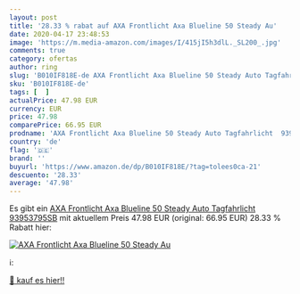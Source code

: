 ```yaml
---
layout: post
title: '28.33 % rabat auf AXA Frontlicht Axa Blueline 50 Steady Au'
date: 2020-04-17 23:48:53
image: 'https://m.media-amazon.com/images/I/415jI5h3dlL._SL200_.jpg'
comments: true
category: ofertas
author: ring
slug: 'B010IF818E-de AXA Frontlicht Axa Blueline 50 Steady Auto Tagfahrlicht...'
sku: 'B010IF818E-de'
tags: [  ]
actualPrice: 47.98 EUR
currency: EUR
price: 47.98
comparePrice: 66.95 EUR
prodname: 'AXA Frontlicht Axa Blueline 50 Steady Auto Tagfahrlicht  93953795SB'
country: 'de'
flag: '🇩🇪'
brand: ''
buyurl: 'https://www.amazon.de/dp/B010IF818E/?tag=tolees0ca-21'
descuento: '28.33'
average: '47.98'
---
```


Es gibt ein [AXA Frontlicht Axa Blueline 50 Steady Auto Tagfahrlicht  93953795SB](https://www.amazon.de/dp/B010IF818E/?tag=tolees0ca-21) mit aktuellem Preis 47.98 EUR (original: 66.95 EUR) 28.33 % Rabatt hier:

[![AXA Frontlicht Axa Blueline 50 Steady Au](https://m.media-amazon.com/images/I/415jI5h3dlL._SL200_.jpg)](https://www.amazon.de/dp/B010IF818E/?tag=tolees0ca-21)

ℹ️:


[🛒 kauf es hier!!](https://www.amazon.de/dp/B010IF818E/?tag=tolees0ca-21)
